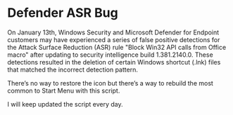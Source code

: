 # Defender ASR Bug

On January 13th, Windows Security and Microsoft Defender for Endpoint customers may have experienced a series of false positive detections for the Attack Surface Reduction (ASR) rule "Block Win32 API calls from Office macro" after updating to security intelligence build 1.381.2140.0. These detections resulted in the deletion of certain Windows shortcut (.lnk) files that matched the incorrect detection pattern. 

There’s no way to restore the icon but there’s a way to rebuild the most common to Start Menu with this script.

I will keep updated the script every day.
